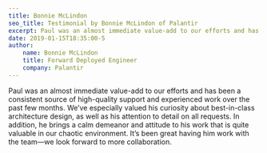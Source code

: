 ```yaml
---
title: Bonnie McLindon
seo_title: Testimonial by Bonnie McLindon of Palantir
excerpt: Paul was an almost immediate value-add to our efforts and has been a consistent source of high-quality support and experienced work over the past few months.
date: 2019-01-15T18:35:00-5
author:
    name: Bonnie McLindon
    title: Forward Deployed Engineer
    company: Palantir
---
```

Paul was an almost immediate value-add to our efforts and has been a consistent source of high-quality support and experienced work over the past few months. We’ve especially valued his curiosity about best-in-class architecture design, as well as his attention to detail on all requests. In addition, he brings a calm demeanor and attitude to his work that is quite valuable in our chaotic environment. It’s been great having him work with the team&mdash;we look forward to more collaboration.